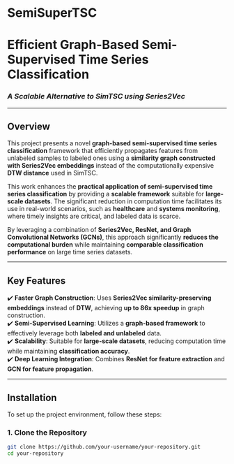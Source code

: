# SemiSuperTSC

# **Efficient Graph-Based Semi-Supervised Time Series Classification**  
### *A Scalable Alternative to SimTSC using Series2Vec*

---

## **Overview**  
This project presents a novel **graph-based semi-supervised time series classification** framework that efficiently propagates features from unlabeled samples to labeled ones using a **similarity graph constructed with Series2Vec embeddings** instead of the computationally expensive **DTW distance** used in SimTSC.  

This work enhances the **practical application of semi-supervised time series classification** by providing a **scalable framework** suitable for **large-scale datasets**. The significant reduction in computation time facilitates its use in real-world scenarios, such as **healthcare** and **systems monitoring**, where timely insights are critical, and labeled data is scarce.

By leveraging a combination of **Series2Vec, ResNet, and Graph Convolutional Networks (GCNs)**, this approach significantly **reduces the computational burden** while maintaining **comparable classification performance** on large time series datasets.

---

## **Key Features**  
✔️ **Faster Graph Construction**: Uses **Series2Vec similarity-preserving embeddings** instead of **DTW**, achieving **up to 86x speedup** in graph construction.  
✔️ **Semi-Supervised Learning**: Utilizes a **graph-based framework** to effectively leverage both **labeled and unlabeled** data.  
✔️ **Scalability**: Suitable for **large-scale datasets**, reducing computation time while maintaining **classification accuracy**.  
✔️ **Deep Learning Integration**: Combines **ResNet for feature extraction** and **GCN for feature propagation**.  

---

## **Installation**  
To set up the project environment, follow these steps:

### **1. Clone the Repository**  
```bash
git clone https://github.com/your-username/your-repository.git
cd your-repository
